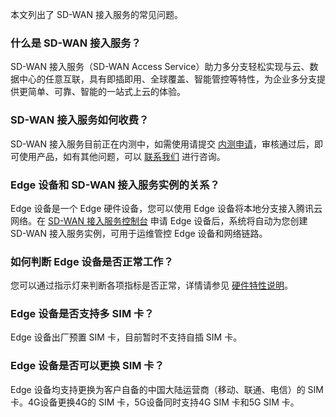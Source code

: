 本文列出了 SD-WAN 接入服务的常见问题。

### 什么是 SD-WAN 接入服务？
SD-WAN 接入服务（SD-WAN Access Service）助力多分支轻松实现与云、数据中心的任意互联，具有即插即用、全球覆盖、智能管控等特性，为企业多分支提供更简单、可靠、智能的一站式上云的体验。

### SD-WAN 接入服务如何收费？
SD-WAN 接入服务目前正在内测中，如需使用请提交 [内测申请](https://cloud.tencent.com/apply/p/v70vi3xrgr)，审核通过后，即可使用产品，如有其他问题，可以 [联系我们](https://cloud.tencent.com/act/event/connect-service) 进行咨询。

### Edge 设备和 SD-WAN 接入服务实例的关系？
Edge 设备是一个 Edge 硬件设备，您可以使用 Edge 设备将本地分支接入腾讯云网络。在 [SD-WAN 接入服务控制台](https://console.cloud.tencent.com/sas/edge) 申请 Edge 设备后，系统将自动为您创建 SD-WAN 接入服务实例，可用于运维管控 Edge 设备和网络链路。

### 如何判断 Edge 设备是否正常工作？
您可以通过指示灯来判断各项指标是否正常，详情请参见 [硬件特性说明](https://cloud.tencent.com/document/product/1277/47251)。

### Edge 设备是否支持多 SIM 卡？
Edge 设备出厂预置 SIM 卡，目前暂时不支持自插 SIM 卡。

### Edge 设备是否可以更换 SIM 卡？
Edge 设备均支持更换为客户自备的中国大陆运营商（移动、联通、电信）的 SIM 卡。4G设备更换4G的 SIM 卡，5G设备同时支持4G SIM 卡和5G SIM 卡。

